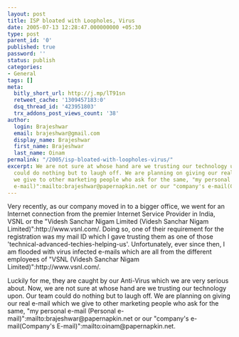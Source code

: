 ```yaml
---
layout: post
title: ISP bloated with Loopholes, Virus
date: 2005-07-13 12:28:47.000000000 +05:30
type: post
parent_id: '0'
published: true
password: ''
status: publish
categories:
- General
tags: []
meta:
  bitly_short_url: http://j.mp/lT91sn
  retweet_cache: '1309457183:0'
  dsq_thread_id: '423951803'
  trx_addons_post_views_count: '38'
author:
  login: Brajeshwar
  email: brajeshwar@gmail.com
  display_name: Brajeshwar
  first_name: Brajeshwar
  last_name: Oinam
permalink: "/2005/isp-bloated-with-loopholes-virus/"
excerpt: We are not sure at whose hand are we trusting our technology upon. Our team
  could do nothing but to laugh off. We are planning on giving our real e-mail which
  we give to other marketing people who ask for the same, "my personal e-mail (Personal
  e-mail)":mailto:brajeshwar@papernapkin.net or our "company's e-mail(Company's E-mail)":mailto:oinam@papernapkin.net.
---
```

<p>Very recently, as our company moved in to a bigger office, we went for an Internet connection from the premier Internet Service Provider in India, VSNL or the "Videsh Sanchar Nigam Limited (Videsh Sanchar Nigam Limited)":http://www.vsnl.com/. Doing so, one of their requirement for the registration was my mail ID which I gave trusting them as one of those 'technical-advanced-techies-helping-us'. Unfortunately, ever since then, I am flooded with virus infected e-mails which are all from the different employees of "VSNL (Videsh Sanchar Nigam Limited)":http://www.vsnl.com/.</p>
<p>Luckily for me, they are caught by our Anti-Virus which we are very serious about. Now, we are not sure at whose hand are we trusting our technology upon. Our team could do nothing but to laugh off. We are planning on giving our real e-mail which we give to other marketing people who ask for the same, "my personal e-mail (Personal e-mail)":mailto:brajeshwar@papernapkin.net or our "company's e-mail(Company's E-mail)":mailto:oinam@papernapkin.net.</p>
